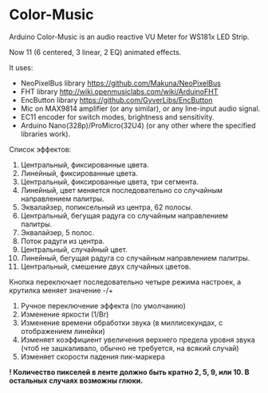 # Color-Music
Arduino Color-Music is an audio reactive VU Meter for WS181x LED Strip.

Now 11 (6 centered, 3 linear, 2 EQ) animated effects.

It uses:
- NeoPixelBus library https://github.com/Makuna/NeoPixelBus
- FHT library http://wiki.openmusiclabs.com/wiki/ArduinoFHT
- EncButton library https://github.com/GyverLibs/EncButton
- Mic on MAX9814 amplifier (or any similar), or any line-input audio signal.
- EC11 encoder for switch modes, brightness and sensitivity.
- Arduino Nano(328p)/ProMicro(32U4) (or any other where the specified libraries work).

Список эффектов:
1. Центральный, фиксированные цвета.
2. Линейный, фиксированные цвета.
3. Центральный, фиксированные цвета, три сегмента.
4. Линейный, цвет меняется последовательно со случайным направлением палитры.
5. Эквалайзер, попиксельный из центра, 62 полосы.
6. Центральный, бегущая радуга со случайным направлением палитры.
7. Эквалайзер, 5 полос.
8. Поток радуги из центра.
9. Центральный, случайный цвет.
10. Линейный, бегущая радуга со случайным направлением палитры.
11. Центральный, смешение двух случайных цветов.

Кнопка переключает последовательно четыре режима настроек, а крутилка меняет значение -/+
1. Ручное переключение эффекта (по умолчанию)
2. Изменение яркости (1/Br)
3. Изменение времени обработки звука (в миллисекундах, с отображением линейки)
4. Изменяет коэффициент увеличения верхнего предела уровня звука (чтоб не зашкаливало, обычно не требуется, на всякий случай)
5. Изменяет скорости падения пик-маркера

<b>! Количество пикселей в ленте должно быть кратно 2, 5, 9, или 10. В остальных случаях возможны глюки.</b>
